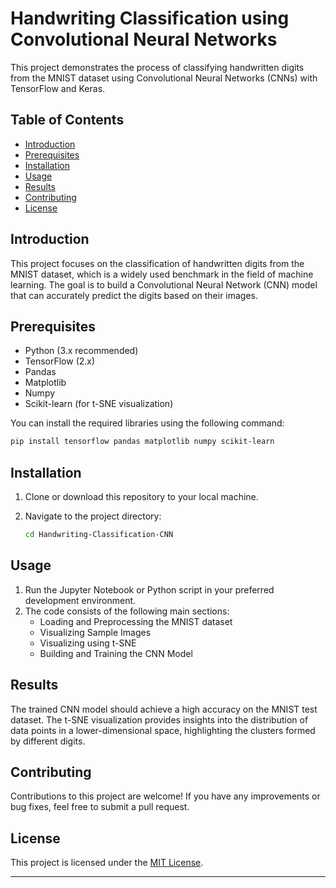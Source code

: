 # Handwriting Classification using Convolutional Neural Networks

This project demonstrates the process of classifying handwritten digits from the MNIST dataset using Convolutional Neural Networks (CNNs) with TensorFlow and Keras.

## Table of Contents

- [Introduction](#introduction)
- [Prerequisites](#prerequisites)
- [Installation](#installation)
- [Usage](#usage)
- [Results](#results)
- [Contributing](#contributing)
- [License](#license)

## Introduction

This project focuses on the classification of handwritten digits from the MNIST dataset, which is a widely used benchmark in the field of machine learning. The goal is to build a Convolutional Neural Network (CNN) model that can accurately predict the digits based on their images.

## Prerequisites

- Python (3.x recommended)
- TensorFlow (2.x)
- Pandas
- Matplotlib
- Numpy
- Scikit-learn (for t-SNE visualization)

You can install the required libraries using the following command:

```bash
pip install tensorflow pandas matplotlib numpy scikit-learn
```

## Installation

1. Clone or download this repository to your local machine.
2. Navigate to the project directory:

   ```bash
   cd Handwriting-Classification-CNN
   ```

## Usage

1. Run the Jupyter Notebook or Python script in your preferred development environment.
2. The code consists of the following main sections:
   - Loading and Preprocessing the MNIST dataset
   - Visualizing Sample Images
   - Visualizing using t-SNE
   - Building and Training the CNN Model

## Results

The trained CNN model should achieve a high accuracy on the MNIST test dataset. The t-SNE visualization provides insights into the distribution of data points in a lower-dimensional space, highlighting the clusters formed by different digits.

## Contributing

Contributions to this project are welcome! If you have any improvements or bug fixes, feel free to submit a pull request.

## License

This project is licensed under the [MIT License](LICENSE).

---

